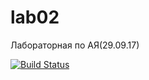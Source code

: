 # lab02
Лабораторная по АЯ(29.09.17)


[![Build Status](https://travis-ci.org/Fr0ggyz/lab02.svg?branch=master)](https://travis-ci.org/Fr0ggyz/lab02)
